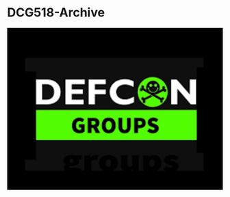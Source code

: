 # DCG518-Archive


![image alt](https://github.com/DC518/DCG518-Archive/blob/main/defcon-groups.png?raw=true)
